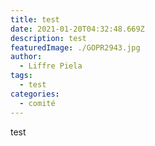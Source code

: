 ```yaml
---
title: test
date: 2021-01-20T04:32:48.669Z
description: test
featuredImage: ./GOPR2943.jpg
author:
  - Liffre Piela
tags:
  - test
categories:
  - comité
---
```


test
